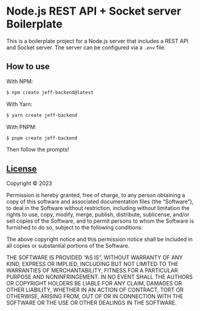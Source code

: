 # Node.js REST API + Socket server Boilerplate

This is a boilerplate project for a Node.js server that includes a REST API and Socket server. The server can be configured via a `.env` file.

## How to use

With NPM:

```bash
$ npm create jeff-backend@latest
```

With Yarn:

```bash
$ yarn create jeff-backend
```

With PNPM:

```bash
$ pnpm create jeff-backend
```

Then follow the prompts!


## [License](https://github.com/JeffreyArts/create-jeff-backend/blob/master/LICENSE)

Copyright © 2023 <Jeffrey Arts>

Permission is hereby granted, free of charge, to any person obtaining a copy of this software and associated documentation files (the “Software”), to deal in the Software without restriction, including without limitation the rights to use, copy, modify, merge, publish, distribute, sublicense, and/or sell copies of the Software, and to permit persons to whom the Software is furnished to do so, subject to the following conditions:

The above copyright notice and this permission notice shall be included in all copies or substantial portions of the Software.

THE SOFTWARE IS PROVIDED “AS IS”, WITHOUT WARRANTY OF ANY KIND, EXPRESS OR IMPLIED, INCLUDING BUT NOT LIMITED TO THE WARRANTIES OF MERCHANTABILITY, FITNESS FOR A PARTICULAR PURPOSE AND NONINFRINGEMENT. IN NO EVENT SHALL THE AUTHORS OR COPYRIGHT HOLDERS BE LIABLE FOR ANY CLAIM, DAMAGES OR OTHER LIABILITY, WHETHER IN AN ACTION OF CONTRACT, TORT OR OTHERWISE, ARISING FROM, OUT OF OR IN CONNECTION WITH THE SOFTWARE OR THE USE OR OTHER DEALINGS IN THE SOFTWARE.
